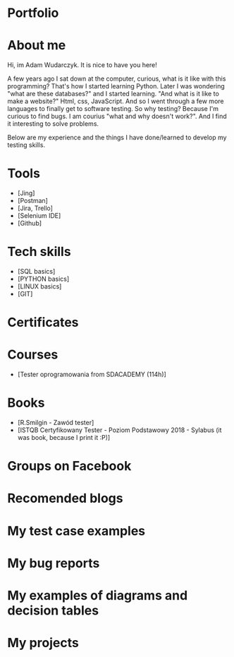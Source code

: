 # Portfolio

# About me
Hi, im Adam Wudarczyk. It is nice to have you here!

A few years ago I sat down at the computer, curious, what is it like with this programming? 
That's how I started learning Python. Later I was wondering "what are these databases?" and I started learning. 
"And what is it like to make a website?" Html, css, JavaScript.
And so I went through a few more languages to finally get to software testing.
So why testing?
Because I'm curious to find bugs. I am courius "what and why doesn't work?".
And I find it interesting to solve problems.

Below are my experience and the things I have done/learned to develop my testing skills.

# Tools
- [Jing] 
- [Postman] 
- [Jira, Trello]
- [Selenium IDE]
- [Github]

# Tech skills
- [SQL basics]
- [PYTHON basics]
- [LINUX basics]
- [GIT]
# Certificates 

# Courses
- [Tester oprogramowania from SDACADEMY (114h)]

# Books
- [R.Smilgin - Zawód tester]
- [ISTQB Certyfikowany Tester - Poziom Podstawowy 2018 - Sylabus (it was book, because I print it :P)]

# Groups on Facebook

# Recomended blogs

# My test case examples

# My bug reports

# My examples of diagrams and decision tables

# My projects 

